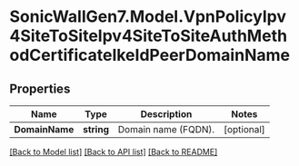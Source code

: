 # SonicWallGen7.Model.VpnPolicyIpv4SiteToSiteIpv4SiteToSiteAuthMethodCertificateIkeIdPeerDomainName

## Properties

Name | Type | Description | Notes
------------ | ------------- | ------------- | -------------
**DomainName** | **string** | Domain name (FQDN). | [optional] 

[[Back to Model list]](../README.md#documentation-for-models) [[Back to API list]](../README.md#documentation-for-api-endpoints) [[Back to README]](../README.md)

